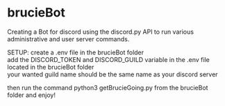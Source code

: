 # brucieBot
Creating a Bot for discord using the discord.py API  to run various administrative and user server commands.

SETUP:    create a .env file in the brucieBot folder  
          add the DISCORD_TOKEN and DISCORD_GUILD variable in the .env file located in the brucieBot folder  
          your wanted guild name should be the same name as your discord server  

then run the command python3 getBrucieGoing.py from the brucieBot folder and enjoy!
